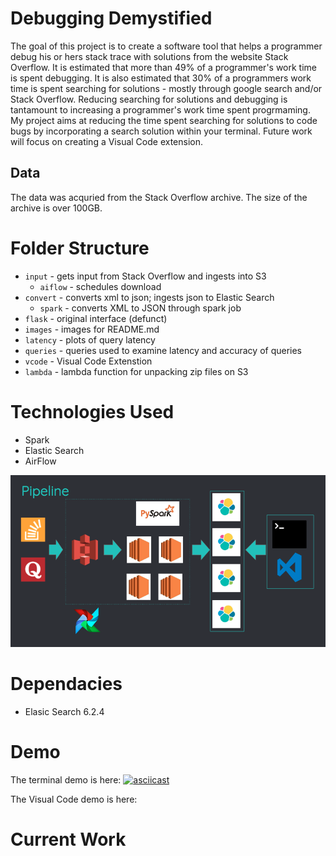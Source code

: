 # Debugging Demystified
The goal of this project is to create a software tool that helps a programmer debug his or hers stack trace with solutions from the website Stack Overflow.  It is estimated that more than 49% of a programmer's work time is spent debugging. It is also estimated that 30% of a programmers work time is spent searching for solutions - mostly through google search and/or Stack Overflow.  Reducing searching for solutions and debugging is tantamount to increasing a programmer's work time spent progrmaming.  My project aims at reducing the time spent searching for solutions to code bugs by incorporating a search solution within your terminal. Future work will focus on creating a Visual Code extension.

## Data
The data was acquried from the Stack Overflow archive.  The size of the archive is over 100GB.     

# Folder Structure
+ `input` - gets input from Stack Overflow and ingests into S3
    + `aiflow` - schedules download   
+ `convert` - converts xml to json; ingests json to Elastic Search
    + `spark` - converts XML to JSON through spark job
+ `flask` - original interface (defunct)
+ `images`  - images for README.md
+ `latency` - plots of query latency 
+ `queries` - queries used to examine latency and accuracy of queries
+ `vcode` - Visual Code Extenstion
+ `lambda` - lambda function for unpacking zip files on S3  

# Technologies Used
+ Spark 
+ Elastic Search
+ AirFlow

![PIPELINE](/images/pipeline.png)

# Dependacies 
+ Elasic Search 6.2.4

# Demo 
The terminal demo is here: 
[![asciicast](https://asciinema.org/a/JygkzImwci5uZwUXrsTyk8mPR.png)](https://asciinema.org/a/JygkzImwci5uZwUXrsTyk8mPR)

The Visual Code demo is here: 


# Current Work